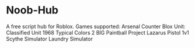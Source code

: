# Noob-Hub
A free script hub for Roblox.
Games supported:
Arsenal
Counter Blox
Unit: Classified
Unit 1968
Typical Colors 2
BIG Paintball
Project Lazarus
Pistol 1v1
Scythe Simulator
Laundry Simulator
